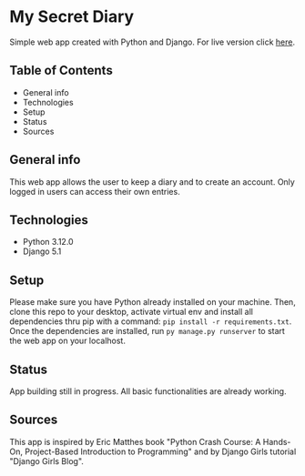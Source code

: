# My Secret Diary
Simple web app created with Python and Django. For live version click [here](https://mysecretdiary.pythonanywhere.com/).

## Table of Contents
* General info
* Technologies
* Setup
* Status
* Sources

## General info
This web app allows the user to keep a diary and to create an account.
Only logged in users can access their own entries.

## Technologies
* Python 3.12.0
* Django 5.1
  
## Setup
Please make sure you have Python already installed on your machine.
Then, clone this repo to your desktop, activate virtual env and install all dependencies thru pip with a command: `pip install -r requirements.txt`.
Once the dependencies are installed, run `py manage.py runserver` to start the web app on your localhost.

## Status
App building still in progress. All basic functionalities are already working.

## Sources
This app is inspired by Eric Matthes book "Python Crash Course: A Hands-On, Project-Based Introduction to Programming" and by Django Girls tutorial "Django Girls Blog".
